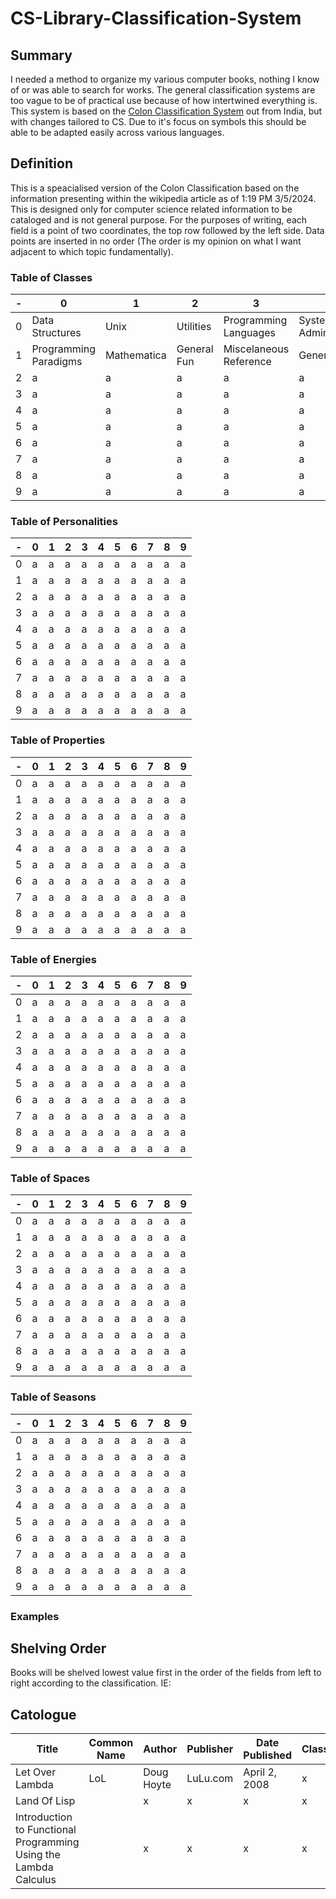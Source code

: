 # CS-Library-Classification-System

## Summary

I needed a method to organize my various computer books, nothing I know of or was able to search for works. The general classification systems are too vague to be of practical use because of how intertwined everything is.
This system is based on the [Colon Classification System](https://en.wikipedia.org/wiki/Colon_classification) out from India, but with changes tailored to CS. Due to it's focus on symbols this should be able to be adapted
easily across various languages.

## Definition
This is a speacialised version of the Colon Classification based on the information presenting within the wikipedia article as of 1:19 PM 3/5/2024.
This is designed only for computer science related information to be cataloged and is not general purpose. For the purposes of writing, each field
is a point of two coordinates, the top row followed by the left side. Data points are inserted in no order (The order is my opinion on what I want
adjacent to which topic fundamentally).

### Table of Classes

|-|0|1|2|3|4|5|6|7|8|9|
|-|-|-|-|-|-|-|-|-|-|-|
|0|Data Structures|Unix|Utilities|Programming Languages|System Administration|Operating Systems|Language Design|InfoSec|MS Windows|Computer Networking|
|1|Programming Paradigms|Mathematica|General Fun|Miscelaneous Reference|General Guide|a|a|a|a|a|
|2|a|a|a|a|a|a|a|a|a|a|
|3|a|a|a|a|a|a|a|a|a|a|
|4|a|a|a|a|a|a|a|a|a|a|
|5|a|a|a|a|a|a|a|a|a|a|
|6|a|a|a|a|a|a|a|a|a|a|
|7|a|a|a|a|a|a|a|a|a|a|
|8|a|a|a|a|a|a|a|a|a|a|
|9|a|a|a|a|a|a|a|a|a|a|

### Table of Personalities

|-|0|1|2|3|4|5|6|7|8|9|
|-|-|-|-|-|-|-|-|-|-|-|
|0|a|a|a|a|a|a|a|a|a|a|
|1|a|a|a|a|a|a|a|a|a|a|
|2|a|a|a|a|a|a|a|a|a|a|
|3|a|a|a|a|a|a|a|a|a|a|
|4|a|a|a|a|a|a|a|a|a|a|
|5|a|a|a|a|a|a|a|a|a|a|
|6|a|a|a|a|a|a|a|a|a|a|
|7|a|a|a|a|a|a|a|a|a|a|
|8|a|a|a|a|a|a|a|a|a|a|
|9|a|a|a|a|a|a|a|a|a|a|

### Table of Properties

|-|0|1|2|3|4|5|6|7|8|9|
|-|-|-|-|-|-|-|-|-|-|-|
|0|a|a|a|a|a|a|a|a|a|a|
|1|a|a|a|a|a|a|a|a|a|a|
|2|a|a|a|a|a|a|a|a|a|a|
|3|a|a|a|a|a|a|a|a|a|a|
|4|a|a|a|a|a|a|a|a|a|a|
|5|a|a|a|a|a|a|a|a|a|a|
|6|a|a|a|a|a|a|a|a|a|a|
|7|a|a|a|a|a|a|a|a|a|a|
|8|a|a|a|a|a|a|a|a|a|a|
|9|a|a|a|a|a|a|a|a|a|a|

### Table of Energies

|-|0|1|2|3|4|5|6|7|8|9|
|-|-|-|-|-|-|-|-|-|-|-|
|0|a|a|a|a|a|a|a|a|a|a|
|1|a|a|a|a|a|a|a|a|a|a|
|2|a|a|a|a|a|a|a|a|a|a|
|3|a|a|a|a|a|a|a|a|a|a|
|4|a|a|a|a|a|a|a|a|a|a|
|5|a|a|a|a|a|a|a|a|a|a|
|6|a|a|a|a|a|a|a|a|a|a|
|7|a|a|a|a|a|a|a|a|a|a|
|8|a|a|a|a|a|a|a|a|a|a|
|9|a|a|a|a|a|a|a|a|a|a|

### Table of Spaces

|-|0|1|2|3|4|5|6|7|8|9|
|-|-|-|-|-|-|-|-|-|-|-|
|0|a|a|a|a|a|a|a|a|a|a|
|1|a|a|a|a|a|a|a|a|a|a|
|2|a|a|a|a|a|a|a|a|a|a|
|3|a|a|a|a|a|a|a|a|a|a|
|4|a|a|a|a|a|a|a|a|a|a|
|5|a|a|a|a|a|a|a|a|a|a|
|6|a|a|a|a|a|a|a|a|a|a|
|7|a|a|a|a|a|a|a|a|a|a|
|8|a|a|a|a|a|a|a|a|a|a|
|9|a|a|a|a|a|a|a|a|a|a|

### Table of Seasons

|-|0|1|2|3|4|5|6|7|8|9|
|-|-|-|-|-|-|-|-|-|-|-|
|0|a|a|a|a|a|a|a|a|a|a|
|1|a|a|a|a|a|a|a|a|a|a|
|2|a|a|a|a|a|a|a|a|a|a|
|3|a|a|a|a|a|a|a|a|a|a|
|4|a|a|a|a|a|a|a|a|a|a|
|5|a|a|a|a|a|a|a|a|a|a|
|6|a|a|a|a|a|a|a|a|a|a|
|7|a|a|a|a|a|a|a|a|a|a|
|8|a|a|a|a|a|a|a|a|a|a|
|9|a|a|a|a|a|a|a|a|a|a|

### Examples

## Shelving Order

Books will be shelved lowest value first in the order of the fields from left to right according to the classification.
IE:

## Catologue

| Title           | Common Name | Author     | Publisher | Date Published | Classification |MLA Citation|
| ----------------| ----------- |------------|-----------|----------------|--------------- |------------|
| Let Over Lambda | LoL | Doug Hoyte | LuLu.com  | April 2, 2008  | x              ||
| Land Of Lisp |  | x | x | x | x ||
| Introduction to Functional Programming Using the Lambda Calculus || x | x | x | x ||
